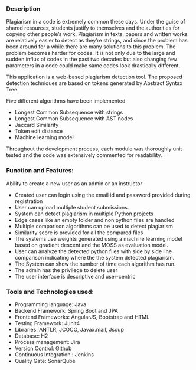 ### Description

Plagiarism in a code is extremely common these days. Under the guise of shared resources, students justify to themselves and the authorities for copying other people’s work. Plagiarism in texts, papers and written works are relatively easier to detect as they’re strings, and since the problem has been around for a while there are many solutions to this problem. The problem becomes harder for codes. It is not only due to the large and sudden influx of codes in the past two decades but also changing few parameters in a code could make same codes look drastically different.

This application is a web-based plagiarism detection tool. The proposed detection techniques are based on tokens generated by  Abstract Syntax Tree.

Five different algorithms have been implemented
* Longest Common Subsequence with strings
* Longest Common Subsequence with AST nodes
* Jaccard Similarity 
* Token edit distance
* Machine learning model

Throughout the development process, each module was thoroughly unit tested and the code was extensively commented for readability.

### Function and Features:

Ability to create a new user as an admin or an instructor
* Created user can login using the email id and password provided during registration
* User can upload multiple student submissions.
* System can detect plagiarism in multiple Python projects
* Edge cases like an empty folder and non python files are handled
* Multiple comparison algorithms can be used to detect plagiarism
* Similarity score is provided for all the compared files
* The systems use weights generated using a machine learning model based on gradient descent and the MOSS as 
evaluation model.
* User can analyze the detected python files with side by side line comparison indicating where the
the system detected plagiarism.
* The System can show the number of time each algorithm has run.
* The admin has the privilege to delete user
* The user interface is descriptive and user-centric


### Tools and Technologies used:

* Programming language: Java
* Backend Framework: Spring Boot and JPA
* Frontend Frameworks: AngularJS, Bootstrap and HTML
* Testing Framework: Junit4
* Libraries: ANTLR, JCOCO, Javax.mail, Jsoup
* Database: H2
* Process management: Jira
* Version Control: Github
* Continuous Integration : Jenkins
* Quality Gate: SonarQube

